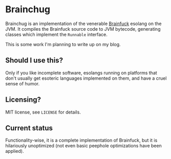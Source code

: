 # Brainchug

Brainchug is an implementation of the venerable [Brainfuck](https://en.wikipedia.org/wiki/Brainfuck) esolang on the JVM.
It compiles the Brainfuck source code to JVM bytecode, generating classes which implement the `Runnable` interface.

This is some work I'm planning to write up on my blog.

## Should I use this?

Only if you like incomplete software, esolangs running on platforms that don't usually get esoteric languages
implemented on them, and have a cruel sense of humor.

## Licensing?

MIT license, see `LICENSE` for details.

## Current status

Functionality-wise, it is a complete implementation of Brainfuck, but it is hilariously unoptimized (not even basic
peephole optimizations have been applied).